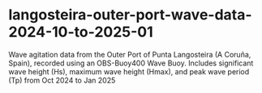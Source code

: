 # langosteira-outer-port-wave-data-2024-10-to-2025-01
Wave agitation data from the Outer Port of Punta Langosteira (A Coruña, Spain), recorded using an OBS-Buoy400 Wave Buoy. Includes significant wave height (Hs), maximum wave height (Hmax), and peak wave period (Tp) from Oct 2024 to Jan 2025

